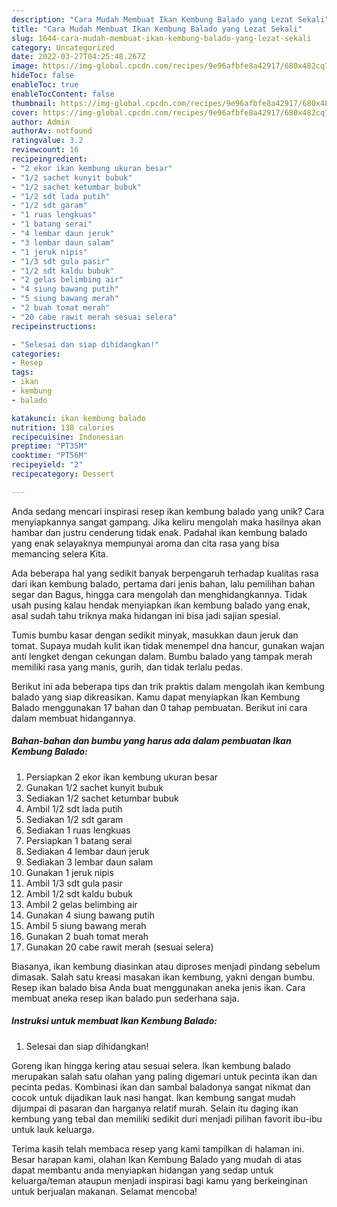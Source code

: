 ```yaml
---
description: "Cara Mudah Membuat Ikan Kembung Balado yang Lezat Sekali"
title: "Cara Mudah Membuat Ikan Kembung Balado yang Lezat Sekali"
slug: 1644-cara-mudah-membuat-ikan-kembung-balado-yang-lezat-sekali
category: Uncategorized
date: 2022-03-27T04:25:48.267Z
image: https://img-global.cpcdn.com/recipes/9e96afbfe8a42917/680x482cq70/ikan-kembung-balado-foto-resep-utama.jpg
hideToc: false
enableToc: true
enableTocContent: false
thumbnail: https://img-global.cpcdn.com/recipes/9e96afbfe8a42917/680x482cq70/ikan-kembung-balado-foto-resep-utama.jpg
cover: https://img-global.cpcdn.com/recipes/9e96afbfe8a42917/680x482cq70/ikan-kembung-balado-foto-resep-utama.jpg
author: Admin
authorAv: notfound
ratingvalue: 3.2
reviewcount: 16
recipeingredient:
- "2 ekor ikan kembung ukuran besar"
- "1/2 sachet kunyit bubuk"
- "1/2 sachet ketumbar bubuk"
- "1/2 sdt lada putih"
- "1/2 sdt garam"
- "1 ruas lengkuas"
- "1 batang serai"
- "4 lembar daun jeruk"
- "3 lembar daun salam"
- "1 jeruk nipis"
- "1/3 sdt gula pasir"
- "1/2 sdt kaldu bubuk"
- "2 gelas belimbing air"
- "4 siung bawang putih"
- "5 siung bawang merah"
- "2 buah tomat merah"
- "20 cabe rawit merah sesuai selera"
recipeinstructions:

- "Selesai dan siap dihidangkan!"
categories:
- Resep
tags:
- ikan
- kembung
- balado

katakunci: ikan kembung balado 
nutrition: 138 calories
recipecuisine: Indonesian
preptime: "PT35M"
cooktime: "PT56M"
recipeyield: "2"
recipecategory: Dessert

---
```





Anda sedang mencari inspirasi resep ikan kembung balado yang unik? Cara menyiapkannya sangat gampang. Jika keliru mengolah maka hasilnya akan hambar dan justru cenderung tidak enak. Padahal ikan kembung balado yang enak selayaknya mempunyai aroma dan cita rasa yang bisa memancing selera Kita.





Ada beberapa hal yang sedikit banyak berpengaruh terhadap kualitas rasa dari ikan kembung balado, pertama dari jenis bahan, lalu pemilihan bahan segar dan Bagus, hingga cara mengolah dan menghidangkannya. Tidak usah pusing kalau hendak menyiapkan ikan kembung balado yang enak,      asal sudah tahu triknya maka hidangan ini bisa jadi sajian spesial.














Tumis bumbu kasar dengan sedikit minyak, masukkan daun jeruk dan tomat. Supaya mudah kulit ikan tidak menempel dna hancur, gunakan wajan anti lengket dengan cekungan dalam. Bumbu balado yang tampak merah memiliki rasa yang manis, gurih, dan tidak terlalu pedas.






Berikut ini ada beberapa tips dan trik praktis dalam mengolah ikan kembung balado yang siap dikreasikan. Kamu dapat menyiapkan Ikan Kembung Balado menggunakan 17 bahan dan 0 tahap pembuatan. Berikut ini cara dalam membuat hidangannya.

<!--inarticleads1-->

##### Bahan-bahan dan bumbu yang harus ada dalam pembuatan Ikan Kembung Balado:

1. Persiapkan 2 ekor ikan kembung ukuran besar
1. Gunakan 1/2 sachet kunyit bubuk
1. Sediakan 1/2 sachet ketumbar bubuk
1. Ambil 1/2 sdt lada putih
1. Sediakan 1/2 sdt garam
1. Sediakan 1 ruas lengkuas
1. Persiapkan 1 batang serai
1. Sediakan 4 lembar daun jeruk
1. Sediakan 3 lembar daun salam
1. Gunakan 1 jeruk nipis
1. Ambil 1/3 sdt gula pasir
1. Ambil 1/2 sdt kaldu bubuk
1. Ambil 2 gelas belimbing air
1. Gunakan 4 siung bawang putih
1. Ambil 5 siung bawang merah
1. Gunakan 2 buah tomat merah
1. Gunakan 20 cabe rawit merah (sesuai selera)


Biasanya, ikan kembung diasinkan atau diproses menjadi pindang sebelum dimasak. Salah satu kreasi masakan ikan kembung, yakni dengan bumbu. Resep ikan balado bisa Anda buat menggunakan aneka jenis ikan. Cara membuat aneka resep ikan balado pun sederhana saja. 

<!--inarticleads2-->

##### Instruksi untuk membuat Ikan Kembung Balado:


1. Selesai dan siap dihidangkan!

Goreng ikan hingga kering atau sesuai selera. Ikan kembung balado merupakan salah satu olahan yang paling digemari untuk pecinta ikan dan pecinta pedas. Kombinasi ikan dan sambal baladonya sangat nikmat dan cocok untuk dijadikan lauk nasi hangat. Ikan kembung sangat mudah dijumpai di pasaran dan harganya relatif murah. Selain itu daging ikan kembung yang tebal dan memiliki sedikit duri menjadi pilihan favorit ibu-ibu untuk lauk keluarga. 

Terima kasih telah membaca resep yang kami tampilkan di halaman ini. Besar harapan kami, olahan Ikan Kembung Balado yang mudah di atas dapat membantu anda menyiapkan hidangan yang sedap untuk keluarga/teman ataupun menjadi inspirasi bagi kamu yang berkeinginan untuk berjualan makanan. Selamat mencoba!
